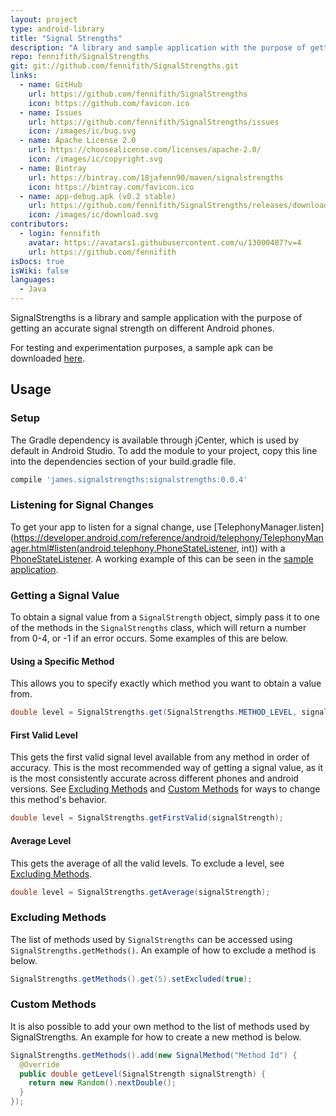 ```yaml
---
layout: project
type: android-library
title: "Signal Strengths"
description: "A library and sample application with the purpose of getting an accurate signal strength on different Android phones."
repo: fennifith/SignalStrengths
git: git://github.com/fennifith/SignalStrengths.git
links:
  - name: GitHub
    url: https://github.com/fennifith/SignalStrengths
    icon: https://github.com/favicon.ico
  - name: Issues
    url: https://github.com/fennifith/SignalStrengths/issues
    icon: /images/ic/bug.svg
  - name: Apache License 2.0
    url: https://choosealicense.com/licenses/apache-2.0/
    icon: /images/ic/copyright.svg
  - name: Bintray
    url: https://bintray.com/18jafenn90/maven/signalstrengths
    icon: https://bintray.com/favicon.ico
  - name: app-debug.apk (v0.2 stable)
    url: https://github.com/fennifith/SignalStrengths/releases/download/v0.2/app-debug.apk
    icon: /images/ic/download.svg
contributors:
  - login: fennifith
    avatar: https://avatars1.githubusercontent.com/u/13000407?v=4
    url: https://github.com/fennifith
isDocs: true
isWiki: false
languages:
  - Java
---
```


SignalStrengths is a library and sample application with the purpose of getting an accurate signal strength on different Android phones.

For testing and experimentation purposes, a sample apk can be downloaded [here](https://jfenn.me/projects/signalstrengths).

## Usage

### Setup

The Gradle dependency is available through jCenter, which is used by default in Android Studio. To add the module to your project, copy this line into the dependencies section of your build.gradle file.
``` gradle
compile 'james.signalstrengths:signalstrengths:0.0.4'
```

### Listening for Signal Changes

To get your app to listen for a signal change, use [TelephonyManager.listen](https://developer.android.com/reference/android/telephony/TelephonyManager.html#listen(android.telephony.PhoneStateListener, int)) with a [PhoneStateListener](https://developer.android.com/reference/android/telephony/PhoneStateListener.html). A working example of this can be seen in the [sample application](https://github.com/TheAndroidMaster/SignalStrengths/blob/master/app/src/main/java/james/signalstrengths/MainActivity.java).

### Getting a Signal Value

To obtain a signal value from a `SignalStrength` object, simply pass it to one of the methods in the `SignalStrengths` class, which will return a number from 0-4, or -1 if an error occurs. Some examples of this are below.

#### Using a Specific Method

This allows you to specify exactly which method you want to obtain a value from.

``` java
double level = SignalStrengths.get(SignalStrengths.METHOD_LEVEL, signalStrength);
```

#### First Valid Level

This gets the first valid signal level available from any method in order of accuracy. This is the most recommended way of getting a signal value, as it is the most consistently accurate across different phones and android versions. See [Excluding Methods](https://github.com/TheAndroidMaster/SignalStrengths/blob/master/README.md#excluding-methods) and [Custom Methods](https://github.com/TheAndroidMaster/SignalStrengths/blob/master/README.md#custom-methods) for ways to change this method's behavior.

``` java
double level = SignalStrengths.getFirstValid(signalStrength);
```

#### Average Level

This gets the average of all the valid levels. To exclude a level, see [Excluding Methods](#excluding-methods).

``` java
double level = SignalStrengths.getAverage(signalStrength);
```

### Excluding Methods

The list of methods used by `SignalStrengths` can be accessed using `SignalStrengths.getMethods()`. An example of how to exclude a method is below.

``` java
SignalStrengths.getMethods().get(5).setExcluded(true);
```

### Custom Methods

It is also possible to add your own method to the list of methods used by SignalStrengths. An example for how to create a new method is below.

``` java
SignalStrengths.getMethods().add(new SignalMethod("Method Id") {
  @Override
  public double getLevel(SignalStrength signalStrength) {
    return new Random().nextDouble();
  }
});
```
